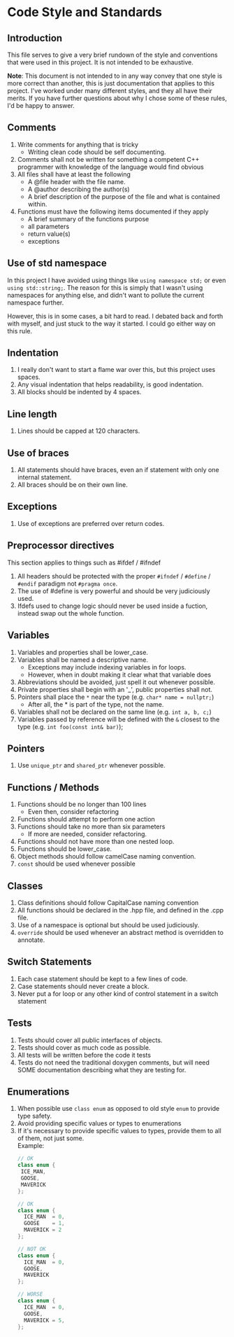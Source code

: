 # Code Style and Standards
## Introduction
This file serves to give a very brief rundown of the style and conventions that were used in this project.
It is not intended to be exhaustive.

**Note**: This document is not intended to in any way convey that one style is more correct than another, this
is just documentation that applies to this project. I've worked under many different styles, and
they all have their merits. If you have further questions about why I chose some
of these rules, I'd be happy to answer. 

## Comments
1. Write comments for anything that is tricky
   - Writing clean code should be self documenting.
1. Comments shall not be written for something a competent C++ programmer with knowledge of the language would find obvious
1. All files shall have at least the following
   - A @file header with the file name.
   - A @author describing the author(s)
   - A brief description of the purpose of the file and what is contained within.
1. Functions must have the following items documented if they apply
   - A brief summary of the functions purpose
   - all parameters
   - return value(s)
   - exceptions

## Use of std namespace
In this project I have avoided using things like `using namespace std;` or even 
 `using std::string;`. The reason
for this is simply that I wasn't using namespaces for anything else, and didn't want to pollute the
current namespace further.

However, this is in some cases, a bit hard to read. I debated back and forth with myself, and just
stuck to the way it started. I could go either way on this rule.

## Indentation
1. I really don't want to start a flame war over this, but this project uses spaces.
1. Any visual indentation that helps readability, is good indentation.
1. All blocks should be indented by 4 spaces.

## Line length
1. Lines should be capped at 120 characters.

## Use of braces
1. All statements should have braces, even an if statement with only one internal statement.
1. All braces should be on their own line.


## Exceptions
1. Use of exceptions are preferred over return codes.

## Preprocessor directives
This section applies to things such as #ifdef / #ifndef

1. All headers should be protected with the proper `#ifndef` / `#define` / `#endif` paradigm not `#pragma once`.
1. The use of #define is very powerful and should be very judiciously used.
1. Ifdefs used to change logic should never be used inside a fuction, instead swap out the whole function.

## Variables
1. Variables and properties shall be lower_case.
1. Variables shall be named a descriptive name.
   - Exceptions may include indexing variables in for loops.
   - However, when in doubt making it clear what that variable does
1. Abbreviations should be avoided, just spell it out whenever possible.
1. Private properties shall begin with an '_', public properties shall not.
1. Pointers shall place the `*` near the type (e.g. `char* name = nullptr;`)
   - After all, the * is part of the type, not the name.
1. Variables shall not be declared on the same line (e.g. `int a, b, c;`)
1. Variables passed by reference will be defined with the `&` closest to the type 
(e.g. `int foo(const int& bar)`);

## Pointers
1. Use `unique_ptr` and `shared_ptr` whenever possible.

## Functions / Methods
1. Functions should be no longer than 100 lines
   - Even then, consider refactoring
1. Functions should attempt to perform one action
1. Functions should take no more than six parameters
   - If more are needed, consider refactoring.
1. Functions should not have more than one nested loop.
1. Functions should be lower_case.
1. Object methods should follow camelCase naming convention.
1. `const` should be used whenever possible

## Classes
1. Class definitions should follow CapitalCase naming convention
1. All functions should be declared in the .hpp file, and defined in the .cpp file.
1. Use of a namespace is optional but should be used judiciously. 
1. `override` should be used whenever an abstract method is overridden to annotate.


## Switch Statements
1. Each case statement should be kept to a few lines of code.
1. Case statements should never create a block.
1. Never put a for loop or any other kind of control statement in a switch statement

## Tests
1. Tests should cover all public interfaces of objects.
1. Tests should cover as much code as possible.
1. All tests will be written before the code it tests
1. Tests do not need the traditional doxygen comments, but will need SOME documentation
describing what they are testing for.

## Enumerations
1. When possible use `class enum` as opposed to old style `enum` to provide type safety.
1. Avoid providing specific values or types to enumerations
1. If it's necessary to provide specific values to types, provide them to all of them, not just some.  
   Example:  
   ```c++
   // OK  
   class enum {  
    ICE_MAN,  
    GOOSE, 
    MAVERICK
   };
   
   // OK
   class enum {    
     ICE_MAN  = 0,
     GOOSE    = 1, 
     MAVERICK = 2
   };
   
   // NOT OK
   class enum {    
     ICE_MAN  = 0,
     GOOSE, 
     MAVERICK 
   };
   
   // WORSE
   class enum {    
     ICE_MAN  = 0,
     GOOSE, 
     MAVERICK = 5, 
   };
   ```

